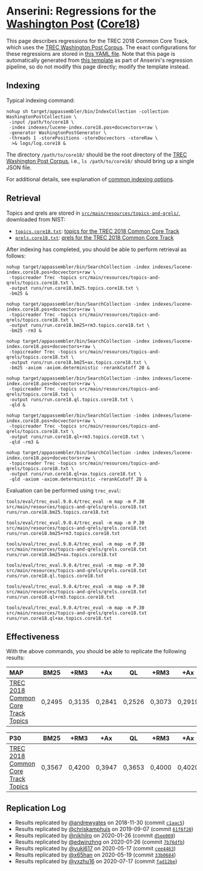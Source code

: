 # Anserini: Regressions for the [Washington Post](https://trec.nist.gov/data/wapost/) ([Core18](https://trec-core.github.io/2018/))

This page describes regressions for the TREC 2018 Common Core Track, which uses the [TREC Washington Post Corpus](https://trec.nist.gov/data/wapost/).
The exact configurations for these regressions are stored in [this YAML file](../src/main/resources/regression/core18.yaml).
Note that this page is automatically generated from [this template](../src/main/resources/docgen/templates/core18.template) as part of Anserini's regression pipeline, so do not modify this page directly; modify the template instead.

## Indexing

Typical indexing command:

```
nohup sh target/appassembler/bin/IndexCollection -collection WashingtonPostCollection \
 -input /path/to/core18 \
 -index indexes/lucene-index.core18.pos+docvectors+raw \
 -generator WashingtonPostGenerator \
 -threads 1 -storePositions -storeDocvectors -storeRaw \
  >& logs/log.core18 &
```

The directory `/path/to/core18/` should be the root directory of the [TREC Washington Post Corpus](https://trec.nist.gov/data/wapost/), i.e., `ls /path/to/core18/`
should bring up a single JSON file.

For additional details, see explanation of [common indexing options](common-indexing-options.md).

## Retrieval

Topics and qrels are stored in [`src/main/resources/topics-and-qrels/`](../src/main/resources/topics-and-qrels/), downloaded from NIST:

+ [`topics.core18.txt`](../src/main/resources/topics-and-qrels/topics.core18.txt): [topics for the TREC 2018 Common Core Track](https://trec.nist.gov/data/core/topics2018.txt)
+ [`qrels.core18.txt`](../src/main/resources/topics-and-qrels/qrels.core18.txt): [qrels for the TREC 2018 Common Core Track](https://trec.nist.gov/data/core/qrels2018.txt)

After indexing has completed, you should be able to perform retrieval as follows:

```
nohup target/appassembler/bin/SearchCollection -index indexes/lucene-index.core18.pos+docvectors+raw \
 -topicreader Trec -topics src/main/resources/topics-and-qrels/topics.core18.txt \
 -output runs/run.core18.bm25.topics.core18.txt \
 -bm25 &

nohup target/appassembler/bin/SearchCollection -index indexes/lucene-index.core18.pos+docvectors+raw \
 -topicreader Trec -topics src/main/resources/topics-and-qrels/topics.core18.txt \
 -output runs/run.core18.bm25+rm3.topics.core18.txt \
 -bm25 -rm3 &

nohup target/appassembler/bin/SearchCollection -index indexes/lucene-index.core18.pos+docvectors+raw \
 -topicreader Trec -topics src/main/resources/topics-and-qrels/topics.core18.txt \
 -output runs/run.core18.bm25+ax.topics.core18.txt \
 -bm25 -axiom -axiom.deterministic -rerankCutoff 20 &

nohup target/appassembler/bin/SearchCollection -index indexes/lucene-index.core18.pos+docvectors+raw \
 -topicreader Trec -topics src/main/resources/topics-and-qrels/topics.core18.txt \
 -output runs/run.core18.ql.topics.core18.txt \
 -qld &

nohup target/appassembler/bin/SearchCollection -index indexes/lucene-index.core18.pos+docvectors+raw \
 -topicreader Trec -topics src/main/resources/topics-and-qrels/topics.core18.txt \
 -output runs/run.core18.ql+rm3.topics.core18.txt \
 -qld -rm3 &

nohup target/appassembler/bin/SearchCollection -index indexes/lucene-index.core18.pos+docvectors+raw \
 -topicreader Trec -topics src/main/resources/topics-and-qrels/topics.core18.txt \
 -output runs/run.core18.ql+ax.topics.core18.txt \
 -qld -axiom -axiom.deterministic -rerankCutoff 20 &
```

Evaluation can be performed using `trec_eval`:

```
tools/eval/trec_eval.9.0.4/trec_eval -m map -m P.30 src/main/resources/topics-and-qrels/qrels.core18.txt runs/run.core18.bm25.topics.core18.txt

tools/eval/trec_eval.9.0.4/trec_eval -m map -m P.30 src/main/resources/topics-and-qrels/qrels.core18.txt runs/run.core18.bm25+rm3.topics.core18.txt

tools/eval/trec_eval.9.0.4/trec_eval -m map -m P.30 src/main/resources/topics-and-qrels/qrels.core18.txt runs/run.core18.bm25+ax.topics.core18.txt

tools/eval/trec_eval.9.0.4/trec_eval -m map -m P.30 src/main/resources/topics-and-qrels/qrels.core18.txt runs/run.core18.ql.topics.core18.txt

tools/eval/trec_eval.9.0.4/trec_eval -m map -m P.30 src/main/resources/topics-and-qrels/qrels.core18.txt runs/run.core18.ql+rm3.topics.core18.txt

tools/eval/trec_eval.9.0.4/trec_eval -m map -m P.30 src/main/resources/topics-and-qrels/qrels.core18.txt runs/run.core18.ql+ax.topics.core18.txt
```

## Effectiveness

With the above commands, you should be able to replicate the following results:

MAP                                     | BM25      | +RM3      | +Ax       | QL        | +RM3      | +Ax       |
:---------------------------------------|-----------|-----------|-----------|-----------|-----------|-----------|
[TREC 2018 Common Core Track Topics](../src/main/resources/topics-and-qrels/topics.core18.txt)| 0,2495    | 0,3135    | 0,2841    | 0,2526    | 0,3073    | 0,2919    |


P30                                     | BM25      | +RM3      | +Ax       | QL        | +RM3      | +Ax       |
:---------------------------------------|-----------|-----------|-----------|-----------|-----------|-----------|
[TREC 2018 Common Core Track Topics](../src/main/resources/topics-and-qrels/topics.core18.txt)| 0,3567    | 0,4200    | 0,3947    | 0,3653    | 0,4000    | 0,4020    |

## Replication Log

+ Results replicated by [@andrewyates](https://github.com/andrewyates) on 2018-11-30 (commit [`c1aac5`](https://github.com/castorini/Anserini/commit/c1aac5e353e2ab77db3e7106cb4c017a09ce0fe9))
+ Results replicated by [@chriskamphuis](https://github.com/chriskamphuis) on 2019-09-07 (commit [`61f6f20`](https://github.com/castorini/anserini/commit/61f6f20ff6872484966ea1badcdcdcebf1eea852))
+ Results replicated by [@nikhilro](https://github.com/nikhilro) on 2020-01-26 (commit [`d5ee069`](https://github.com/castorini/anserini/commit/d5ee069399e6a306d7685bda756c1f19db721156))
+ Results replicated by [@edwinzhng](https://github.com/edwinzhng) on 2020-01-26 (commit [`7b76dfb`](https://github.com/castorini/anserini/commit/7b76dfbea7e0c01a3a5dc13e74f54852c780ec9b))
+ Results replicated by [@yuki617](https://github.com/yuki617) on 2020-05-17 (commit [`cee4463`](https://github.com/castorini/anserini/commit/cee446338137415899436f0b2f2d738769745cde))
+ Results replicated by [@x65han](https://github.com/x65han) on 2020-05-19 (commit [`33b0684`](https://github.com/castorini/anserini/commit/33b068437c4582067486e5fe79dfbecb8d4a145c))
+ Results replicated by [@yxzhu16](https://github.com/yxzhu16) on 2020-07-17 (commit [`fad12be`](https://github.com/castorini/anserini/commit/fad12be2e37a075100707c3a674eb67bc0aa57ef))
